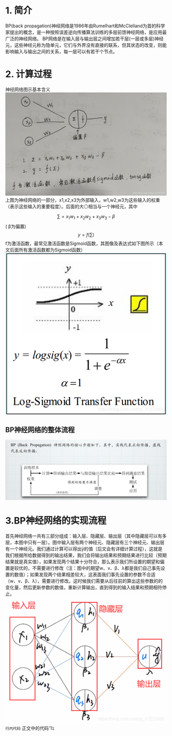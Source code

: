 # 1. 简介
BP(back propagation)神经网络是1986年由Rumelhart和McClelland为首的科学家提出的概念，是一种按照误差逆向传播算法训练的多层前馈神经网络，是应用最广泛的神经网络。
BP网络是在输入层与输出层之间增加若干层(一层或多层)神经元，这些神经元称为隐单元，它们与外界没有直接的联系，但其状态的改变，则能影响输入与输出之间的关系，每一层可以有若干个节点。
# 2. 计算过程
神经网络图示基本含义
![Alt text](image.png)
上图为神经网络的一部分，x1,x2,x3为外部输入，w1,w2,w3为这些输入的权重（表示这些输入的重要程度）。后面的大⚪相当与一个神经元，其中
$$∑ = x_{1}w_{1} + x_{2}w_{2} + x_{3}w_{3} - β$$( β为偏置) 
$$y = f(∑)$$ 
f为激活函数，最常见激活函数是Sigmoid函数，其图像及表达式如下图所示（本文后面所有激活函数都为Sigmoid函数）
![Alt text](image-1.png)

## BP神经网络的整体流程
![Alt text](image-2.png)

# 3.BP神经网络的实现流程
首先神经网络一共有三部分组成：输入层、隐藏层、输出层（其中隐藏层可以有多层，本图中只有一层）。图中输入层有两个神经元、隐藏层有三个神经元、输出层有一个神经元。我们通过计算可以得出ŷ的值（后文会有详细计算过程），这就是我们根据所给数据得到的输出结果，我们会将输出结果和预期结果进行比较（预期结果就是真实值），如果发现两个结果十分符合，那么表示我们所设置的期望和偏置是较优的，不需要进行修改（注：图中的期望w、v、β、λ都是我们自己事先设置的数值）；如果发现两个结果相差较大，这表面我们事先设置的参数不合适（w、v、β、λ），需要进行修改。这时候我们需要从后往前的算出这些参数的的变化量，然后更新参数的数值，重新计算输出，直到得到的输入结果和预期相符停止。
![Alt text](image-3.png)
`行内代码`
正文中的代码'1`1`
